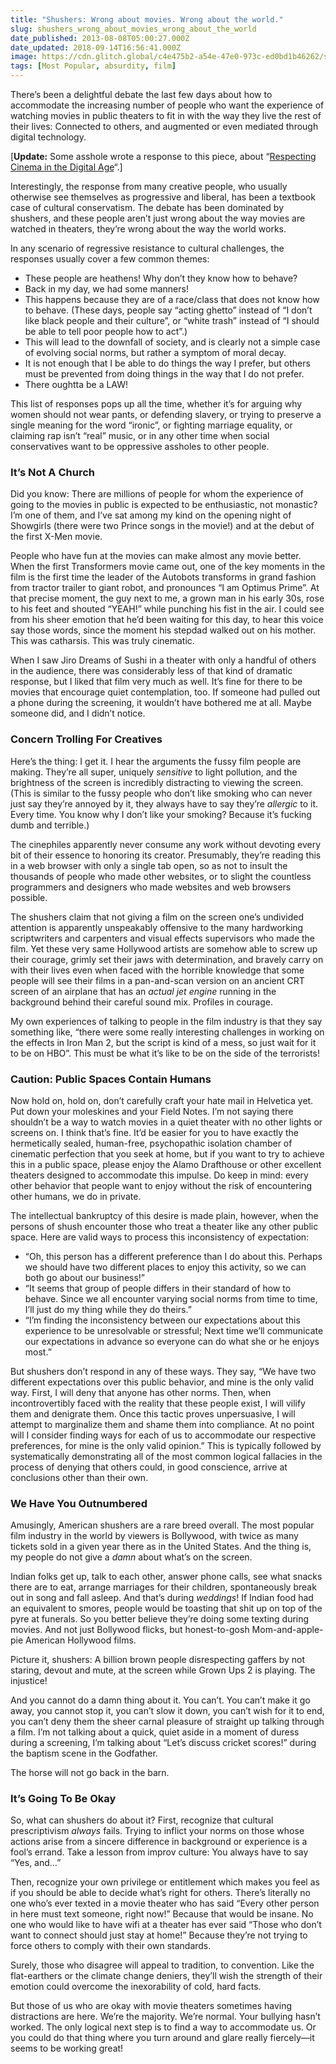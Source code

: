 ```yaml
---
title: "Shushers: Wrong about movies. Wrong about the world."
slug: shushers_wrong_about_movies_wrong_about_the_world
date_published: 2013-08-08T05:00:27.000Z
date_updated: 2018-09-14T16:56:41.000Z
image: https://cdn.glitch.global/c4e475b2-a54e-47e0-973c-ed0bd1b46262/shushing-theater.jpg?v=1670305836164
tags: [Most Popular, absurdity, film]
---
```


There’s been a delightful debate the last few days about how to accommodate the increasing number of people who want the experience of watching movies in public theaters to fit in with the way they live the rest of their lives: Connected to others, and augmented or even mediated through digital technology.

[**Update:** Some asshole wrote a response to this piece, about “[Respecting Cinema in the Digital Age](/2013/08/08/respecting_cinema_in_the_digital_age/)“.]

Interestingly, the response from many creative people, who usually otherwise see themselves as progressive and liberal, has been a textbook case of cultural conservatism. The debate has been dominated by shushers, and these people aren’t just wrong about the way movies are watched in theaters, they’re wrong about the way the world works.

In any scenario of regressive resistance to cultural challenges, the responses usually cover a few common themes:

- These people are heathens! Why don’t they know how to behave?
- Back in my day, we had some manners!
- This happens because they are of a race/class that does not know how to behave. (These days, people say “acting ghetto” instead of “I don’t like black people and their culture”, or “white trash” instead of “I should be able to tell poor people how to act”.)
- This will lead to the downfall of society, and is clearly not a simple case of evolving social norms, but rather a symptom of moral decay.
- It is not enough that I be able to do things the way I prefer, but others must be prevented from doing things in the way that I do not prefer.
- There oughtta be a LAW!

This list of responses pops up all the time, whether it’s for arguing why women should not wear pants, or defending slavery, or trying to preserve a single meaning for the word “ironic”, or fighting marriage equality, or claiming rap isn’t “real” music, or in any other time when social conservatives want to be oppressive assholes to other people.

### It’s Not A Church

Did you know: There are millions of people for whom the experience of going to the movies in public is expected to be enthusiastic, not monastic? I’m one of them, and I’ve sat among my kind on the opening night of Showgirls (there were two Prince songs in the movie!) and at the debut of the first X-Men movie.

People who have fun at the movies can make almost any movie better. When the first Transformers movie came out, one of the key moments in the film is the first time the leader of the Autobots transforms in grand fashion from tractor trailer to giant robot, and pronounces “I am Optimus Prime”. At that precise moment, the guy next to me, a grown man in his early 30s, rose to his feet and shouted “YEAH!” while punching his fist in the air. I could see from his sheer emotion that he’d been waiting for this day, to hear this voice say those words, since the moment his stepdad walked out on his mother. This was catharsis. This was truly cinematic.

When I saw Jiro Dreams of Sushi in a theater with only a handful of others in the audience, there was considerably less of that kind of dramatic response, but I liked that film very much as well. It’s fine for there to be movies that encourage quiet contemplation, too. If someone had pulled out a phone during the screening, it wouldn’t have bothered me at all. Maybe someone did, and I didn’t notice.

### Concern Trolling For Creatives

Here’s the thing: I get it. I hear the arguments the fussy film people are making. They’re all super, uniquely *sensitive* to light pollution, and the brightness of the screen is incredibly distracting to viewing the screen. (This is similar to the fussy people who don’t like smoking who can never just say they’re annoyed by it, they always have to say they’re *allergic* to it. Every time. You know why I don’t like your smoking? Because it’s fucking dumb and terrible.)

The cinephiles apparently never consume any work without devoting every bit of their essence to honoring its creator. Presumably, they’re reading this in a web browser with only a single tab open, so as not to insult the thousands of people who made other websites, or to slight the countless programmers and designers who made websites and web browsers possible.

The shushers claim that not giving a film on the screen one’s undivided attention is apparently unspeakably offensive to the many hardworking scriptwriters and carpenters and visual effects supervisors who made the film. Yet these very same Hollywood artists are somehow able to screw up their courage, grimly set their jaws with determination, and bravely carry on with their lives even when faced with the horrible knowledge that some people will see their films in a pan-and-scan version on an ancient CRT screen of an airplane that has an *actual jet engine* running in the background behind their careful sound mix. Profiles in courage.

My own experiences of talking to people in the film industry is that they say something like, “there were some really interesting challenges in working on the effects in Iron Man 2, but the script is kind of a mess, so just wait for it to be on HBO”. This must be what it’s like to be on the side of the terrorists!

### Caution: Public Spaces Contain Humans

Now hold on, hold on, don’t carefully craft your hate mail in Helvetica yet. Put down your moleskines and your Field Notes. I’m not saying there shouldn’t be a way to watch movies in a quiet theater with no other lights or screens on. I think that’s fine. It’d be easier for you to have exactly the hermetically sealed, human-free, psychopathic isolation chamber of cinematic perfection that you seek at home, but if you want to try to achieve this in a public space, please enjoy the Alamo Drafthouse or other excellent theaters designed to accommodate this impulse. Do keep in mind: every other behavior that people want to enjoy without the risk of encountering other humans, we do in private.

The intellectual bankruptcy of this desire is made plain, however, when the persons of shush encounter those who treat a theater like any other public space. Here are valid ways to process this inconsistency of expectation:

- “Oh, this person has a different preference than I do about this. Perhaps we should have two different places to enjoy this activity, so we can both go about our business!”
- “It seems that group of people differs in their standard of how to behave. Since we all encounter varying social norms from time to time, I’ll just do my thing while they do theirs.”
- “I’m finding the inconsistency between our expectations about this experience to be unresolvable or stressful; Next time we’ll communicate our expectations in advance so everyone can do what she or he enjoys most.”

But shushers don’t respond in any of these ways. They say, “We have two different expectations over this public behavior, and mine is the only valid way. First, I will deny that anyone has other norms. Then, when incontrovertibly faced with the reality that these people exist, I will vilify them and denigrate them. Once this tactic proves unpersuasive, I will attempt to marginalize them and shame them into compliance. At no point will I consider finding ways for each of us to accommodate our respective preferences, for mine is the only valid opinion.” This is typically followed by systematically demonstrating all of the most common logical fallacies in the process of denying that others could, in good conscience, arrive at conclusions other than their own.

### We Have You Outnumbered

Amusingly, American shushers are a rare breed overall. The most popular film industry in the world by viewers is Bollywood, with twice as many tickets sold in a given year there as in the United States. And the thing is, my people do not give a *damn* about what’s on the screen.

Indian folks get up, talk to each other, answer phone calls, see what snacks there are to eat, arrange marriages for their children, spontaneously break out in song and fall asleep. And that’s during *weddings*! If Indian food had an equivalent to smores, people would be toasting that shit up on top of the pyre at funerals. So you better believe they’re doing some texting during movies. And not just Bollywood flicks, but honest-to-gosh Mom-and-apple-pie American Hollywood films.

Picture it, shushers: A billion brown people disrespecting gaffers by not staring, devout and mute, at the screen while Grown Ups 2 is playing. The injustice!

And you cannot do a damn thing about it. You can’t. You can’t make it go away, you cannot stop it, you can’t slow it down, you can’t wish for it to end, you can’t deny them the sheer carnal pleasure of straight up talking through a film. I’m not talking about a quick, quiet aside in a moment of duress during a screening, I’m talking about “Let’s discuss cricket scores!” during the baptism scene in the Godfather.

The horse will not go back in the barn.

### It’s Going To Be Okay

So, what can shushers do about it? First, recognize that cultural prescriptivism *always* fails. Trying to inflict your norms on those whose actions arise from a sincere difference in background or experience is a fool’s errand. Take a lesson from improv culture: You always have to say “Yes, and…”

Then, recognize your own privilege or entitlement which makes you feel as if you should be able to decide what’s right for others. There’s literally no one who’s ever texted in a movie theater who has said “Every other person in here must text someone, right now!” Because that would be insane. No one who would like to have wifi at a theater has ever said “Those who don’t want to connect should just stay at home!” Because they’re not trying to force others to comply with their own standards.

Surely, those who disagree will appeal to tradition, to convention. Like the flat-earthers or the climate change deniers, they’ll wish the strength of their emotion could overcome the inexorability of cold, hard facts.

But those of us who are okay with movie theaters sometimes having distractions are here. We’re the majority. We’re normal. Your bullying hasn’t worked. The only logical next step is to find a way to accommodate us. Or you could do that thing where you turn around and glare really fiercely—it seems to be working great!
